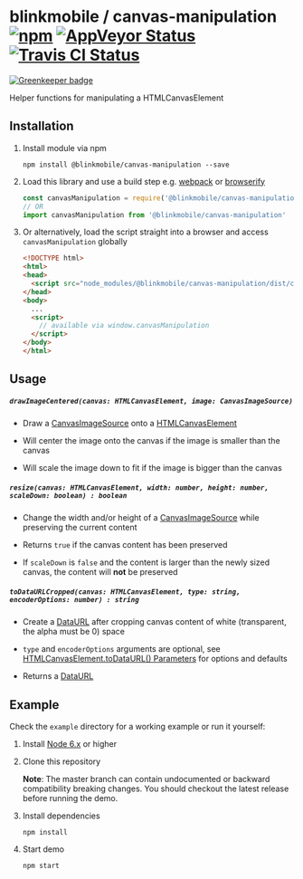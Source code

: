 # blinkmobile / canvas-manipulation [![npm](https://img.shields.io/npm/v/@blinkmobile/canvas-manipulation.svg?maxAge=2592000)](https://www.npmjs.com/package/@blinkmobile/canvas-manipulation) [![AppVeyor Status](https://img.shields.io/appveyor/ci/blinkmobile/canvas-manipulation/master.svg)](https://ci.appveyor.com/project/blinkmobile/canvas-manipulation) [![Travis CI Status](https://travis-ci.org/blinkmobile/canvas-manipulation.svg?branch=master)](https://travis-ci.org/blinkmobile/canvas-manipulation)

[![Greenkeeper badge](https://badges.greenkeeper.io/blinkmobile/canvas-manipulation.svg)](https://greenkeeper.io/)

Helper functions for manipulating a HTMLCanvasElement

## Installation

1.  Install module via npm

    ```
    npm install @blinkmobile/canvas-manipulation --save
    ```

1.  Load this library and use a build step e.g. [webpack](https://webpack.github.io/) or [browserify](http://browserify.org/)

    ```js
    const canvasManipulation = require('@blinkmobile/canvas-manipulation')
    // OR
    import canvasManipulation from '@blinkmobile/canvas-manipulation'
    ```

1.  Or alternatively, load the script straight into a browser and access `canvasManipulation` globally

    ```html
    <!DOCTYPE html>
    <html>
    <head>
      <script src="node_modules/@blinkmobile/canvas-manipulation/dist/canvas-manipulation.js"></script>
    </head>
    <body>
      ...
      <script>
        // available via window.canvasManipulation
      </script>
    </body>
    </html>
    ```

## Usage

##### `drawImageCentered(canvas: HTMLCanvasElement, image: CanvasImageSource)`

-   Draw a [CanvasImageSource](https://developer.mozilla.org/en-US/docs/Web/API/CanvasImageSource) onto a [HTMLCanvasElement](https://developer.mozilla.org/en-US/docs/Web/API/HTMLCanvasElement)

-   Will center the image onto the canvas if the image is smaller than the canvas

-   Will scale the image down to fit if the image is bigger than the canvas

##### `resize(canvas: HTMLCanvasElement, width: number, height: number, scaleDown: boolean) : boolean`

-   Change the width and/or height of a [CanvasImageSource](https://developer.mozilla.org/en-US/docs/Web/API/CanvasImageSource) while preserving the current content

-   Returns `true` if the canvas content has been preserved

-   If `scaleDown` is `false` and the content is larger than the newly sized canvas, the content will **not** be preserved

##### `toDataURLCropped(canvas: HTMLCanvasElement, type: string, encoderOptions: number) : string`

-   Create a [DataURL](https://developer.mozilla.org/en-US/docs/Web/HTTP/Basics_of_HTTP/Data_URIs) after cropping canvas content of white (transparent, the alpha must be 0) space

-   `type` and `encoderOptions` arguments are optional, see [HTMLCanvasElement.toDataURL() Parameters](https://developer.mozilla.org/en-US/docs/Web/API/HTMLCanvasElement/toDataURL#Parameters) for options and defaults

-   Returns a [DataURL](https://developer.mozilla.org/en-US/docs/Web/HTTP/Basics_of_HTTP/Data_URIs)

## Example

Check the `example` directory for a working example or run it yourself:

1.  Install [Node 6.x](https://nodejs.org/en/download/) or higher

1.  Clone this repository

    **Note**: The master branch can contain undocumented or backward compatibility breaking changes. You should checkout the latest release before running the demo.

1.  Install dependencies

    ```
    npm install
    ```

1.  Start demo

    ```
    npm start
    ```
